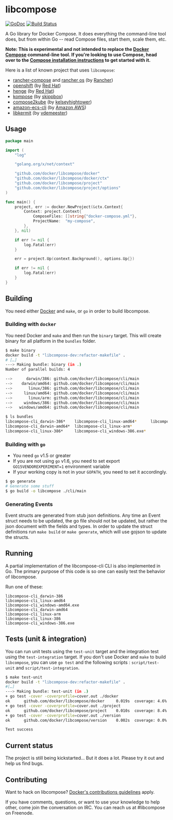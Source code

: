 # libcompose

[![GoDoc](https://godoc.org/github.com/docker/libcompose?status.png)](https://godoc.org/github.com/docker/libcompose)
[![Build Status](https://jenkins.dockerproject.org/job/docker/job/libcompose/branch/master/badge/icon)](https://jenkins.dockerproject.org/job/docker/job/libcompose/branch/master/)

A Go library for Docker Compose. It does everything the command-line tool does, but from within Go -- read Compose files, start them, scale them, etc.

**Note: This is experimental and not intended to replace the [Docker Compose](https://github.com/docker/compose) command-line tool. If you're looking to use Compose, head over to the [Compose installation instructions](http://docs.docker.com/compose/install/) to get started with it.**

Here is a list of known project that uses `libcompose`:

- [rancher-compose](https://github.com/rancher/rancher-compose) and [rancher os](https://github.com/rancher/os) (by [Rancher](https://github.com/rancher))
- [openshift](https://github.com/openshift/origin) (by [Red Hat](https://github.com/openshift))
- [henge](https://github.com/redhat-developer/henge) (by [Red Hat](https://github.com/redhat-developer))
- [kompose](https://github.com/skippbox/kompose2) (by [skippbox](https://github.com/skippbox))
- [compose2kube](https://github.com/kelseyhightower/compose2kube) (by [kelseyhightower](https://github.com/kelseyhightower))
- [amazon-ecs-cli](https://github.com/aws/amazon-ecs-cli) (by [Amazon AWS](https://github.com/aws))
- [libkermit](https://github.com/libkermit/docker) (by [vdemeester](https://github.com/vdemeester))

## Usage

```go
package main

import (
	"log"

	"golang.org/x/net/context"

	"github.com/docker/libcompose/docker"
	"github.com/docker/libcompose/docker/ctx"
	"github.com/docker/libcompose/project"
	"github.com/docker/libcompose/project/options"
)

func main() {
	project, err := docker.NewProject(&ctx.Context{
		Context: project.Context{
			ComposeFiles: []string{"docker-compose.yml"},
			ProjectName:  "my-compose",
		},
	}, nil)

	if err != nil {
		log.Fatal(err)
	}

	err = project.Up(context.Background(), options.Up{})

	if err != nil {
		log.Fatal(err)
	}
}
```


## Building

You need either [Docker](http://github.com/docker/docker) and `make`,
or `go` in order to build libcompose.

### Building with `docker`

You need Docker and ``make`` and then run the ``binary`` target. This
will create binary for all platform in the `bundles` folder. 

```bash
$ make binary
docker build -t "libcompose-dev:refactor-makefile" .
# […]
---> Making bundle: binary (in .)
Number of parallel builds: 4

-->      darwin/386: github.com/docker/libcompose/cli/main
-->    darwin/amd64: github.com/docker/libcompose/cli/main
-->       linux/386: github.com/docker/libcompose/cli/main
-->     linux/amd64: github.com/docker/libcompose/cli/main
-->       linux/arm: github.com/docker/libcompose/cli/main
-->     windows/386: github.com/docker/libcompose/cli/main
-->   windows/amd64: github.com/docker/libcompose/cli/main

$ ls bundles
libcompose-cli_darwin-386*    libcompose-cli_linux-amd64*      libcompose-cli_windows-amd64.exe*
libcompose-cli_darwin-amd64*  libcompose-cli_linux-arm*
libcompose-cli_linux-386*     libcompose-cli_windows-386.exe*
```


### Building with `go`

- You need `go` v1.5 or greater
- If you are not using `go` v1.6, you need to set export `GO15VENDOREXPERIMENT=1` environment variable
- If your working copy is not in your `GOPATH`, you need to set it
accordingly.

```bash
$ go generate
# Generate some stuff
$ go build -o libcompose ./cli/main
```

### Generating Events

Event structs are generated from stub json definitions. Any time an Event struct needs to be updated, the go file should not be updated, but rather the json document with the fields and types. In order to update the struct definitions run `make build` or `make generate`, which will use gojson to update the structs.

## Running

A partial implementation of the libcompose-cli CLI is also implemented in Go. The primary purpose of this code is so one can easily test the behavior of libcompose.

Run one of these:

```
libcompose-cli_darwin-386
libcompose-cli_linux-amd64
libcompose-cli_windows-amd64.exe
libcompose-cli_darwin-amd64
libcompose-cli_linux-arm
libcompose-cli_linux-386
libcompose-cli_windows-386.exe
```

## Tests (unit & integration)


You can run unit tests using the `test-unit` target and the
integration test using the `test-integration` target. If you don't use
Docker and `make` to build `libcompose`, you can use `go test` and the
following scripts : `script/test-unit` and `script/test-integration`.

```bash
$ make test-unit
docker build -t "libcompose-dev:refactor-makefile" .
#[…]
---> Making bundle: test-unit (in .)
+ go test -cover -coverprofile=cover.out ./docker
ok      github.com/docker/libcompose/docker     0.019s  coverage: 4.6% of statements
+ go test -cover -coverprofile=cover.out ./project
ok      github.com/docker/libcompose/project    0.010s  coverage: 8.4% of statements
+ go test -cover -coverprofile=cover.out ./version
ok      github.com/docker/libcompose/version    0.002s  coverage: 0.0% of statements

Test success
```


## Current status

The project is still being kickstarted... But it does a lot.  Please try it out and help us find bugs.

## Contributing

Want to hack on libcompose? [Docker's contributions guidelines](https://github.com/docker/libcompose/blob/master/CONTRIBUTING.md) apply.

If you have comments, questions, or want to use your knowledge to help other, come join the conversation on IRC. You can reach us at #libcompose on Freenode.
